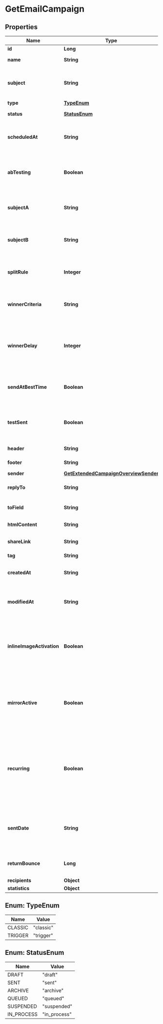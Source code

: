 
# GetEmailCampaign

## Properties
Name | Type | Description | Notes
------------ | ------------- | ------------- | -------------
**id** | **Long** | ID of the campaign | 
**name** | **String** | Name of the campaign | 
**subject** | **String** | Subject of the campaign. Only available if &#x60;abTesting&#x60; flag of the campaign is &#x60;false&#x60; |  [optional]
**type** | [**TypeEnum**](#TypeEnum) | Type of campaign | 
**status** | [**StatusEnum**](#StatusEnum) | Status of the campaign | 
**scheduledAt** | **String** | UTC date-time on which campaign is scheduled (YYYY-MM-DDTHH:mm:ss.SSSZ) |  [optional]
**abTesting** | **Boolean** | Status of A/B Test for the campaign. abTesting &#x3D; false means it is disabled, &amp; abTesting &#x3D; true means it is enabled. |  [optional]
**subjectA** | **String** | Subject A of the ab-test campaign. Only available if &#x60;abTesting&#x60; flag of the campaign is &#x60;true&#x60; |  [optional]
**subjectB** | **String** | Subject B of the ab-test campaign. Only available if &#x60;abTesting&#x60; flag of the campaign is &#x60;true&#x60; |  [optional]
**splitRule** | **Integer** | The size of your ab-test groups. Only available if &#x60;abTesting&#x60; flag of the campaign is &#x60;true&#x60; |  [optional]
**winnerCriteria** | **String** | Criteria for the winning version. Only available if &#x60;abTesting&#x60; flag of the campaign is &#x60;true&#x60; |  [optional]
**winnerDelay** | **Integer** | The duration of the test in hours at the end of which the winning version will be sent. Only available if &#x60;abTesting&#x60; flag of the campaign is &#x60;true&#x60; |  [optional]
**sendAtBestTime** | **Boolean** | It is true if you have chosen to send your campaign at best time, otherwise it is false |  [optional]
**testSent** | **Boolean** | Retrieved the status of test email sending. (true&#x3D;Test email has been sent  false&#x3D;Test email has not been sent) | 
**header** | **String** | Header of the campaign | 
**footer** | **String** | Footer of the campaign | 
**sender** | [**GetExtendedCampaignOverviewSender**](GetExtendedCampaignOverviewSender.md) |  | 
**replyTo** | **String** | Email defined as the &quot;Reply to&quot; of the campaign | 
**toField** | **String** | Customisation of the &quot;to&quot; field of the campaign |  [optional]
**htmlContent** | **String** | HTML content of the campaign | 
**shareLink** | **String** | Link to share the campaign on social medias |  [optional]
**tag** | **String** | Tag of the campaign |  [optional]
**createdAt** | **String** | Creation UTC date-time of the campaign (YYYY-MM-DDTHH:mm:ss.SSSZ) | 
**modifiedAt** | **String** | UTC date-time of last modification of the campaign (YYYY-MM-DDTHH:mm:ss.SSSZ) | 
**inlineImageActivation** | **Boolean** | Status of inline image. inlineImageActivation &#x3D; false means image can’t be embedded, &amp; inlineImageActivation &#x3D; true means image can be embedded, in the email. |  [optional]
**mirrorActive** | **Boolean** | Status of mirror links in campaign. mirrorActive &#x3D; false means mirror links are deactivated, &amp; mirrorActive &#x3D; true means mirror links are activated, in the campaign |  [optional]
**recurring** | **Boolean** | FOR TRIGGER ONLY ! Type of trigger campaign.recurring &#x3D; false means contact can receive the same Trigger campaign only once, &amp; recurring &#x3D; true means contact can receive the same Trigger campaign several times |  [optional]
**sentDate** | **String** | Sent UTC date-time of the campaign (YYYY-MM-DDTHH:mm:ss.SSSZ). Only available if &#39;status&#39; of the campaign is &#39;sent&#39; |  [optional]
**returnBounce** | **Long** | Total number of non-delivered campaigns for a particular campaign id. |  [optional]
**recipients** | **Object** |  | 
**statistics** | **Object** |  | 


<a name="TypeEnum"></a>
## Enum: TypeEnum
Name | Value
---- | -----
CLASSIC | &quot;classic&quot;
TRIGGER | &quot;trigger&quot;


<a name="StatusEnum"></a>
## Enum: StatusEnum
Name | Value
---- | -----
DRAFT | &quot;draft&quot;
SENT | &quot;sent&quot;
ARCHIVE | &quot;archive&quot;
QUEUED | &quot;queued&quot;
SUSPENDED | &quot;suspended&quot;
IN_PROCESS | &quot;in_process&quot;



